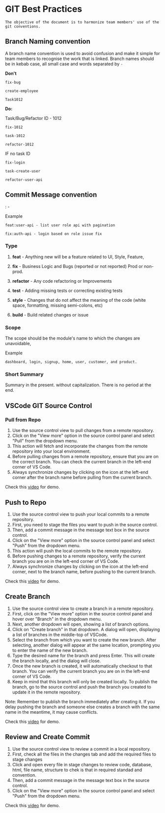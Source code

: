 # GIT Best Practices

    The objective of the document is to harmonize team members' use of the git conventions.

## Branch Naming convention

A branch name convention is used to avoid confusion and make it simple for team members to recognise the work that is linked. Branch names should be in kebab case, all small case and words separated by `-`

**Don't**

```
fix-bug

create-employee

Task1012
```

**Do:**

Task/Bug/Refactor ID - 1012

```
fix-1012

task-1012

refactor-1012

```

IF no task ID

```
fix-login

task-create-user

refactor-user-api

```

## Commit Message convention

<type>:<scope> - <short summary>

Example

```
feat:user-api - list user role api with pagination

fix:auth-api - login based on role issue fix

```

### Type

1. **feat** - Anything new will be a feature related to UI, Style, Feature,

2. **fix** - Business Logic and Bugs (reported or not reported) Prod or non-prod.

3. **refactor** - Any code refactoring or Improvements

4. **test** - Adding missing tests or correcting existing tests

5. **style** - Changes that do not affect the meaning of the code (white space, formatting, missing semi-colons, etc)

6. **build** - Build related changes or issue

### Scope

The scope should be the module's name to which the changes are unavoidable,

Example

```
dashboard, login, signup, home, user, customer, and product.
```

### Short Summary

Summary in the present. without capitalization. There is no period at the end.

## VSCode GIT Source Control

### Pull from Repo

1. Use the source control view to pull changes from a remote repository.
2. Click on the "View more" option in the source control panel and select "Pull" from the dropdown menu.
3. This action will fetch and incorporate the changes from the remote repository into your local environment.
4. Before pulling changes from a remote repository, ensure that you are on the correct branch. You can check the current branch in the left-end corner of VS Code.
5. Always synchronize changes by clicking on the icon at the left-end corner after the branch name before pulling from the current branch.

Check this [video](./assets/videos/Git%20pull%20-%20Demo%20using%20VS%20Code.mp4) for demo.

## Push to Repo

1. Use the source control view to push your local commits to a remote repository.
2. First, you need to stage the files you want to push in the source control.
3. Then, add a commit message in the message text box in the source control.
4. Click on the "View more" option in the source control panel and select "Push" from the dropdown menu.
5. This action will push the local commits to the remote repository.
6. Before pushing changes to a remote repository, verify the current branch you are on in the left-end corner of VS Code.
7. Always synchronize changes by clicking on the icon at the left-end corner, next to the branch name, before pushing to the current branch.

Check this [video](./assets/videos/Git%20Push%20-%20Demo%20using%20VS%20Code.mp4) for demo.

## Create Branch

1. Use the source control view to create a branch in a remote repository.
2. First, click on the "View more" option in the source control panel and hover over "Branch" in the dropdown menu.
3. Next, another dropdown will open, showing a list of branch options.
4. Click on "Create branch" in that dropdown. A dialog will open, displaying a list of branches in the middle-top of VSCode.
5. Select the branch from which you want to create the new branch. After selecting, another dialog will appear at the same location, prompting you to enter the name of the new branch.
6. Type the desired name for the branch and press Enter. This will create the branch locally, and the dialog will close.
7. Once the new branch is created, it will automatically checkout to that branch. You can verify the current branch you are on in the left-end corner of VS Code.
8. Keep in mind that this branch will only be created locally. To publish the branch, go to the source control and push the branch you created to update it in the remote repository.

Note: Remember to publish the branch immediately after creating it. If you delay pushing the branch and someone else creates a branch with the same name in the meantime, it may cause conflicts.

Check this [video](./assets/videos/Git%20Create%20Branch%20-%20Demo%20using%20VS%20Code.mp4) for demo.

## Review and Create Commit

1. Use the source control view to review a commit in a local repository.
2. First, check all the files in the changes tab and add the required files to stage changes
3. Click and open every file in stage changes to review code, database, html, file name, structure to chek is that in required standad and convention.
4. Then, add a commit message in the message text box in the source control.
5. Click on the "View more" option in the source control panel and select "Push" from the dropdown menu.

Check this [video](./assets/videos/Git%20Review%20and%20Create%20Commit%20-%20Demo%20using%20VS%20Code.mp4) for demo.
